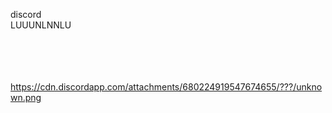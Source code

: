 
discord
<br>LUUUNLNNLU
<br><br><br><br><br>




https://cdn.discordapp.com/attachments/680224919547674655/???/unknown.png
